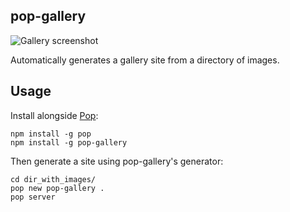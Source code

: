 ## pop-gallery

![Gallery screenshot](http://popjs.com/images/gallery-screenshot.png)

Automatically generates a gallery site from a directory of images.

## Usage

Install alongside [Pop](http://popjs.com):

    npm install -g pop
    npm install -g pop-gallery

Then generate a site using pop-gallery's generator:

    cd dir_with_images/
    pop new pop-gallery .
    pop server

